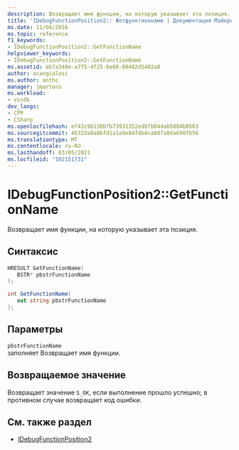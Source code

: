 ```yaml
---
description: Возвращает имя функции, на которую указывает эта позиция.
title: 'IDebugFunctionPosition2:: Жетфунктионнаме | Документация Майкрософт'
ms.date: 11/04/2016
ms.topic: reference
f1_keywords:
- IDebugFunctionPosition2::GetFunctionName
helpviewer_keywords:
- IDebugFunctionPosition2::GetFunctionName
ms.assetid: eb7a348e-a7f5-4f25-be68-80482d5482a8
author: acangialosi
ms.author: anthc
manager: jmartens
ms.workload:
- vssdk
dev_langs:
- CPP
- CSharp
ms.openlocfilehash: ef41c9b138bfb73931352ed8fb044ab5884b8563
ms.sourcegitcommit: 4b323a8a8bfd1a1a9e84f4b4ca88fa8da690f656
ms.translationtype: MT
ms.contentlocale: ru-RU
ms.lasthandoff: 03/05/2021
ms.locfileid: "102151731"
---
```

# <a name="idebugfunctionposition2getfunctionname"></a>IDebugFunctionPosition2::GetFunctionName
Возвращает имя функции, на которую указывает эта позиция.

## <a name="syntax"></a>Синтаксис

```cpp
HRESULT GetFunctionName( 
   BSTR* pbstrFunctionName
);
```

```csharp
int GetFunctionName(
   out string pbstrFunctionName
);
```

## <a name="parameters"></a>Параметры
`pbstrFunctionName`\
заполняет Возвращает имя функции.

## <a name="return-value"></a>Возвращаемое значение
 Возвращает значение `S_OK`, если выполнение прошло успешно; в противном случае возвращает код ошибки.

## <a name="see-also"></a>См. также раздел
- [IDebugFunctionPosition2](../../../extensibility/debugger/reference/idebugfunctionposition2.md)
